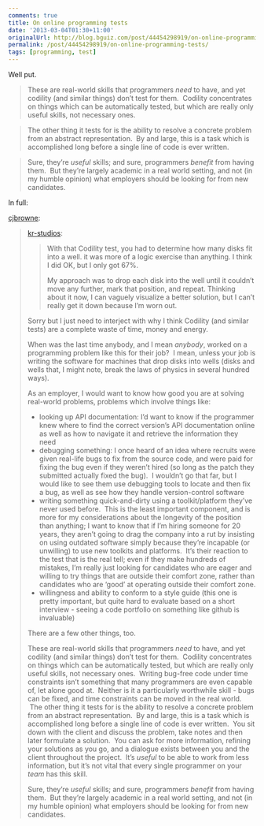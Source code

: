 ```yaml
---
comments: true
title: On online programming tests
date: '2013-03-04T01:30+11:00'
originalUrl: http://blog.bguiz.com/post/44454298919/on-online-programming-tests
permalink: /post/44454298919/on-online-programming-tests/
tags: [programming, test]
---
```


<p>Well put.</p>
<blockquote>
<p>These are real-world skills that programmers <em>need</em> to have, and yet codility (and similar things) don’t test for them.  Codility concentrates on things which can be automatically tested, but which are really only useful skills, not necessary ones.</p>
</blockquote>
<blockquote>
<p>The other thing it tests for is the ability to resolve a concrete problem from an abstract representation.  By and large, this is a task which is accomplished long before a single line of code is ever written.</p>
</blockquote>
<blockquote>
<p>Sure, they’re <em>useful</em> skills; and sure, programmers <em>benefit</em> from having them.  But they’re largely academic in a real world setting, and not (in my humble opinion) what employers should be looking for from new candidates.</p>
</blockquote>
<p>In full:</p>
<p><!-- more --></p>
<p><a class="tumblr_blog" href="http://c.pemcjd.me.uk/post/44316380745/kr-studios-with-that-codility-test-you-had-to" target="_blank">cjbrowne</a>:</p>
<blockquote>
<p><a class="tumblr_blog" href="http://kr-studios.tumblr.com/post/44296066422/with-that-codility-test-you-had-to-determine-how" target="_blank">kr-studios</a>:</p>
<blockquote>
<p>With that Codility test, you had to determine how many disks fit into a well. it was more of a logic exercise than anything. I think I did OK, but I only got 67%.</p>
<p>My approach was to drop each disk into the well until it couldn’t move any further, mark that position, and repeat. Thinking about it now, I can vaguely visualize a better solution, but I can’t really get it down because I’m worn out.</p>
</blockquote>
<p>Sorry but I just need to interject with why I think Codility (and similar tests) are a complete waste of time, money and energy.</p>

<p>When was the last time anybody, and I mean <em>anybody</em>, worked on a programming problem like this for their job?  I mean, unless your job is writing the software for machines that drop disks into wells (disks and wells that, I might note, break the laws of physics in several hundred ways).</p>
<p>As an employer, I would want to know how good you are at solving real-world problems, problems which involve things like:</p>
<ul><li>looking up API documentation: I’d want to know if the programmer knew where to find the correct version’s API documentation online as well as how to navigate it and retrieve the information they need</li>
<li>debugging something: I once heard of an idea where recruits were given real-life bugs to fix from the source code, and were paid for fixing the bug even if they weren’t hired (so long as the patch they submitted actually fixed the bug).  I wouldn’t go that far, but I would like to see them use debugging tools to locate and then fix a bug, as well as see how they handle version-control software</li>
<li>writing something quick-and-dirty using a toolkit/platform they’ve never used before.  This is the least important component, and is more for my considerations about the longevity of the position than anything; I want to know that if I’m hiring someone for 20 years, they aren’t going to drag the company into a rut by insisting on using outdated software simply because they’re incapable (or unwilling) to use new toolkits and platforms.  It’s their reaction to the test that is the real tell; even if they make hundreds of mistakes, I’m really just looking for candidates who are eager and willing to try things that are outside their comfort zone, rather than candidates who are ‘good’ at operating outside their comfort zone.</li>
<li>willingness and ability to conform to a style guide (this one is pretty important, but quite hard to evaluate based on a short interview - seeing a code portfolio on something like github is invaluable)</li>
</ul><p>There are a few other things, too.</p>
<p>These are real-world skills that programmers <em>need</em> to have, and yet codility (and similar things) don’t test for them.  Codility concentrates on things which can be automatically tested, but which are really only useful skills, not necessary ones.  Writing bug-free code under time constraints isn’t something that many programmers are even capable of, let alone good at.  Neither is it a particularly worthwhile skill - bugs can be fixed, and time constraints can be moved in the real world.  The other thing it tests for is the ability to resolve a concrete problem from an abstract representation.  By and large, this is a task which is accomplished long before a single line of code is ever written.  You sit down with the client and discuss the problem, take notes and then later formulate a solution.  You can ask for more information, refining your solutions as you go, and a dialogue exists between you and the client throughout the project.  It’s <em>useful</em> to be able to work from less information, but it’s not vital that every single programmer on your <em>team</em> has this skill.</p>
<p>Sure, they’re <em>useful</em> skills; and sure, programmers <em>benefit</em> from having them.  But they’re largely academic in a real world setting, and not (in my humble opinion) what employers should be looking for from new candidates.</p>
</blockquote>